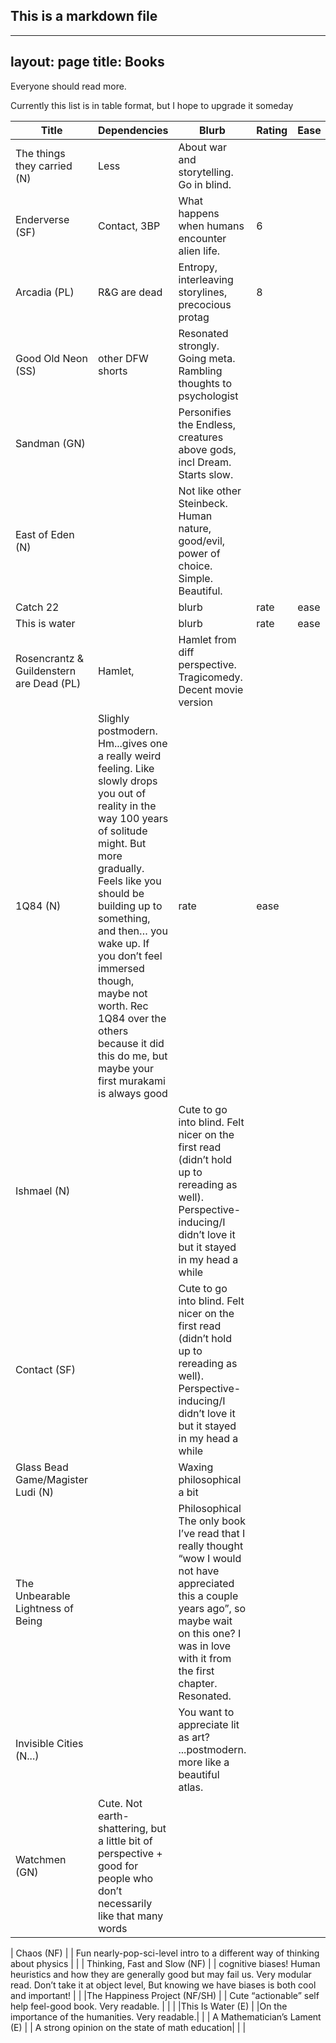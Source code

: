 ## This is a markdown file
---
layout: page
title: Books
---

Everyone should read more.

Currently this list is in table format, but I hope to upgrade it someday

| Title                       | Dependencies    | Blurb                                                | Rating | Ease |
|-----------------------------|-----------------|------------------------------------------------------|--------|------|
| The things they carried (N) | Less            | About war and storytelling. Go in blind.             |        |      |
| Enderverse (SF)             | Contact, 3BP    | What happens when humans encounter alien life.       |   6    |      |
| Arcadia (PL)                | R&G are dead    | Entropy, interleaving storylines, precocious protag  | 8      |      |
| Good Old Neon (SS)          | other DFW shorts | Resonated strongly. Going meta. Rambling thoughts to psychologist|    |   |
| Sandman (GN)                |      |Personifies the Endless, creatures above gods, incl Dream. Starts slow. |   |    |
| East of Eden (N)            | | Not like other Steinbeck. Human nature, good/evil, power of choice. Simple. Beautiful. | | |
| Catch 22 | | blurb |rate |ease | 
| This is water| | blurb |rate |ease | 
| Rosencrantz & Guildenstern are Dead (PL) | Hamlet, | Hamlet from diff perspective. Tragicomedy. Decent movie version | | |
| 1Q84 (N)    |  Slighly postmodern. Hm...gives one a really weird feeling. Like slowly drops you out of reality in the way 100 years of solitude might. But more gradually. Feels like you should be building up to something, and then… you wake up. If you don’t feel immersed though, maybe not worth. Rec 1Q84 over the others because it did this do me, but maybe your first murakami is always good |rate |ease | 
| Ishmael (N)|   | Cute to go into blind. Felt nicer on the first read (didn’t hold up to rereading as well). Perspective-inducing/I didn’t love it but it stayed in my head a while| | |
| Contact (SF) |   | Cute to go into blind. Felt nicer on the first read (didn’t hold up to rereading as well). Perspective-inducing/I didn’t love it but it stayed in my head a while| | |
|Glass Bead Game/Magister Ludi (N) |    |  Waxing philosophical a bit| | |
|The Unbearable Lightness of Being |    | Philosophical The only book I’ve read that I really thought “wow I would not have appreciated this a couple years ago”, so maybe wait on this one? I was in love with it from the first chapter. Resonated. | | |
| Invisible Cities (N...)   |     | You want to appreciate lit as art? ...postmodern. more like a beautiful atlas.| | |
| Watchmen (GN)    |   Cute. Not earth-shattering, but a little bit of perspective + good for people who don’t necessarily like that many words| | |

| Chaos (NF)  |   | Fun nearly-pop-sci-level intro to a different way of thinking about physics |   |
| Thinking, Fast and Slow (NF) |   | cognitive biases! Human heuristics and how they are generally good but may fail us. Very modular read. Don’t take it at object level, But knowing we have biases is both cool and important!  |    |
|The Happiness Project (NF/SH) |   |   Cute “actionable” self help feel-good book. Very readable. | | |
|This Is Water (E) |  |On the importance of the humanities. Very readable.| | |
A Mathematician’s Lament (E)  |    | A strong opinion on the state of math education| | |
